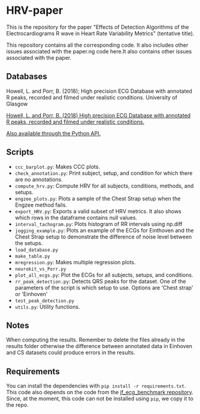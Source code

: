 # HRV-paper

This is the repository for the paper "Effects of Detection Algorithms of the Electrocardiograms R wave in Heart Rate Variability Metrics" (tentative title). 

This repository contains all the corresponding code. It also includes other issues associated with the paper.ng code here.It also contains other issues associated with the paper.

## Databases

Howell, L. and Porr, B. (2018); High precision ECG Database with annotated R peaks, recorded and filmed under realistic conditions. University of Glasgow


[Howell, L. and Porr, B. (2018) High precision ECG Database with annotated R peaks, recorded and filmed under realistic conditions.](https://doi.org/DOI:10.5525/gla.researchdata.716)

[Also available through the Python API.](https://github.com/berndporr/ECG-GUDB)

## Scripts

- ```ccc_barplot.py```: Makes CCC plots.
- ```check_annotation.py```: Print subject, setup, and condition for which there are no annotations.
- ```compute_hrv.py```:  Compute HRV for all subjects, conditions, methods, and setups.
- ```engzee_plots.py```: Plots a sample of the Chest Strap setup when the Engzee method fails.
- ```export_HRV.py```: Exports a valid subset of HRV metrics. It also shows which rows in the dataframe contains null values.
- ```interval_tachogram.py```: Plots histogram of RR intervals using np.diff
- ```jogging_example.py```: Plots an example of the ECGs for Einthoven and the Chest Strap setup to demonstrate the difference of noise level between the setups.
- ```load_database.py```
- ```make_table.py```
- ```mregression.py```: Makes multiple regression plots.
- ```neurokit_vs_Porr.py```
- ```plot_all_ecgs.py```: Plot the ECGs for all subjects, setups, and conditions.
- ```rr_peak_detection.py```:  Detects QRS peaks for the dataset. One of the parameters of the script is which setup to use. Options are 'Chest strap' or 'Einhoven'
- ```test_peak_detection.py```
- ```utils.py```: Utility functions.

## Notes

When computing the results. Remember to delete the files already in the results folder otherwise the difference between annotated data in Einhoven and CS datasets could produce errors in the results.

## Requirements

You can install the dependencies with `pip install -r requirements.txt`. This code also depends on the code from the [jf_ecg_benchmark repository](https://github.com/berndporr/JF-ECG-Benchmark). Since, at the moment, this code can not be installed using `pip`, we copy it to the repo.

